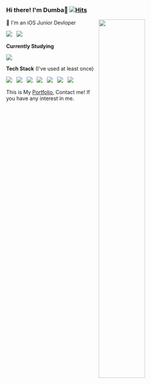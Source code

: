 ### Hi there! I'm Dumba👋   [![Hits](https://hits.seeyoufarm.com/api/count/incr/badge.svg?url=https%3A%2F%2Fgithub.com%2Fghis22130&count_bg=%2379C83D&title_bg=%23555555&icon=&icon_color=%23E7E7E7&title=hits&edge_flat=false)](https://hits.seeyoufarm.com)
  

[<img align="right" width="50%" src="https://github-readme-stats.vercel.app/api?username=ghis22130&show_icons=true&theme=cobalt">](https://metrics.lecoq.io/ouuan?template=classic)

📱 I'm an iOS Junior Devloper 

<img src="https://img.shields.io/badge/Swift-FA7343?style=flat-square&logo=Swift&logoColor=white"/> &nbsp;  <img src="https://img.shields.io/badge/iOS-000000?style=flat-square&logo=iOS&logoColor=white"/>

**Currently Studying**

<img src="https://img.shields.io/badge/RxSwift-B7178C?style=flat-square&logo=ReactiveX&logoColor=white"/>

**Tech Stack** (I've used at least once)

<img src="https://img.shields.io/badge/C-00599C?style=flat-square&logo=C&logoColor=white"/> &nbsp; <img src="https://img.shields.io/badge/C++-A8B9CC?style=flat-square&logo=C%2B%2B&logoColor=white"/> &nbsp; <img src="https://img.shields.io/badge/Java-007396?style=flat-square&logo=Java&logoColor=white"/> &nbsp; <img src="https://img.shields.io/badge/Python-3776AB?style=flat-square&logo=Python&logoColor=white"/> &nbsp; <img src="https://img.shields.io/badge/MATLAB-FF9959?style=flat-square&logo=MATLAB&logoColor=white"/> &nbsp; <img src="https://img.shields.io/badge/MySQL-4479A1?style=flat-square&logo=MySQL&logoColor=white"/> &nbsp; <img src="https://img.shields.io/badge/MariaDB-003545?style=flat-square&logo=MariaDB&logoColor=white"/> &nbsp;  

This is My [Portfolio](https://www.notion.so/Dumba-cd256d872d144678a35411be704053e5), Contact me! If you have any interest in me. 


<!--
**ghis22130/ghis22130** is a ✨ _special_ ✨ repository because its `README.md` (this file) appears on your GitHub profile.

Here are some ideas to get you started:

- 🔭 I’m currently working on ...
- 🌱 I’m currently learning ...
- 👯 I’m looking to collaborate on ...
- 🤔 I’m looking for help with ...
- 💬 Ask me about ...
- 📫 How to reach me: ...
- 😄 Pronouns: ...
- ⚡ Fun fact: ...
-->
